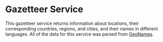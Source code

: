 Gazetteer Service
=================

This gazetteer service returns information about locations, their corresponding countries, regions, and cities, and their names in different languages. All of the data for this service was parsed from <a href="www.geonames.org/">GeoNames</a>.